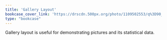 ```yaml
---
title: 'Gallery Layout'
bookcase_cover_link: 'https://drscdn.500px.org/photo/1109502553/q%3D90_m…fcf1a064f7f77cd84849424111d2719f9858a20c4a619d08f'
type: "bookcase"
---
```


Gallery layout is useful for demonstrating pictures and its statistical data.
